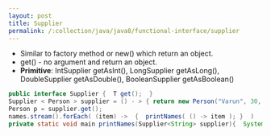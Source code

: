 ```yaml
---
layout: post
title: Supplier
permalink: /:collection/java/java8/functional-interface/supplier
---
```



* Similar to factory method or new() which return an object.
* get() - no argument and return an object.
* **Primitive**: IntSupplier getAsInt(), LongSupplier getAsLong(), DoubleSupplier getAsDouble(), BooleanSupplier getAsBoolean()

```java
public interface Supplier {  T get();  } 
Supplier < Person > supplier = () - > { return new Person("Varun", 30, "Programmer");  };
Person p = supplier.get();
names.stream().forEach( (item) ->  {  printNames( () -> item ); }  )
private static void main printNames(Supplier<String> supplier){  System.out.println(supplier.get());  }
```
